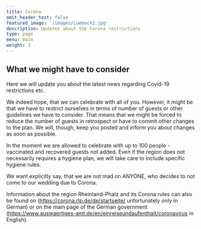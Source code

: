 ```yaml
---
title: Corona
omit_header_text: false
featured_image: '/images/Luebeck2.jpg'
description: Updates about the Corona restrictions
type: page
menu: main
weight: 3
---
```


## What we might have to consider

Here we will update you about the latest news regarding Covid-19 restrictions etc.

We indeed hope, that we can celebrate with all of you.
However, it might be that we have to restrict ourselves in terms of number of guests or other guidelines we have to consider.
That means that we might be forced to reduce the number of guests in retrospect or have to commit other changes to the plan.
We will, though, keep you posted and inform you about changes as soon as possible.

In the moment we are allowed to celebrate with up to 100 people - vaccinated and recovered guests not added. 
Even if the region does not necessarily requires a hygiene plan, we will take care to include specific hygiene rules.

We want explicitly say, that we are not mad on ANYONE, who decides to not come to our wedding due to Corona.

Information about the region Rheinland-Phalz and its Corona rules can also be found on (https://corona.rlp.de/de/startseite/ unfortunately only in German) or on the main page of the German government (https://www.auswaertiges-amt.de/en/einreiseundaufenthalt/coronavirus in English).